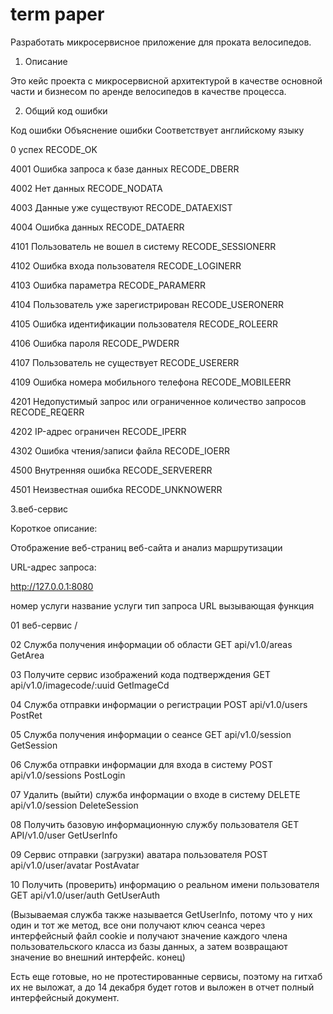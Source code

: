 # term paper
Разработать микросервисное приложение для проката велосипедов.

1. Описание

Это кейс проекта с микросервисной архитектурой в качестве основной части и бизнесом по аренде велосипедов в качестве процесса.


2. Общий код ошибки

Код ошибки Объяснение ошибки Соответствует английскому языку

0 успех RECODE_OK

4001 Ошибка запроса к базе данных RECODE_DBERR

4002 Нет данных RECODE_NODATA

4003 Данные уже существуют RECODE_DATAEXIST

4004 Ошибка данных RECODE_DATAERR

4101 Пользователь не вошел в систему RECODE_SESSIONERR

4102 Ошибка входа пользователя RECODE_LOGINERR

4103 Ошибка параметра RECODE_PARAMERR

4104 Пользователь уже зарегистрирован RECODE_USERONERR

4105 Ошибка идентификации пользователя RECODE_ROLEERR

4106 Ошибка пароля RECODE_PWDERR

4107 Пользователь не существует RECODE_USERERR
 
4109 Ошибка номера мобильного телефона RECODE_MOBILEERR

4201 Недопустимый запрос или ограниченное количество запросов RECODE_REQERR

4202 IP-адрес ограничен RECODE_IPERR

4302 Ошибка чтения/записи файла RECODE_IOERR

4500 Внутренняя ошибка RECODE_SERVERERR

4501 Неизвестная ошибка RECODE_UNKNOWERR





3.веб-сервис

Короткое описание:  

Отображение веб-страниц веб-сайта и анализ маршрутизации

URL-адрес запроса:

http://127.0.0.1:8080

номер услуги название услуги тип запроса URL вызывающая функция


01 веб-сервис /

02 Служба получения информации об области  GET api/v1.0/areas  GetArea

03 Получите сервис изображений кода подтверждения  GET  api/v1.0/imagecode/:uuid  GetImageCd

04 Служба отправки информации о регистрации  POST  api/v1.0/users  PostRet

05 Служба получения информации о сеансе  GET  api/v1.0/session  GetSession

06 Служба отправки информации для входа в систему  POST  api/v1.0/sessions  PostLogin

07 Удалить (выйти) служба информации о входе в систему  DELETE  api/v1.0/session  DeleteSession

08 Получить базовую информационную службу пользователя GET API/v1.0/user GetUserInfo

09 Сервис отправки (загрузки) аватара пользователя POST  api/v1.0/user/avatar  PostAvatar

10 Получить (проверить) информацию о реальном имени пользователя GET  api/v1.0/user/auth  GetUserAuth 

(Вызываемая служба также называется GetUserInfo, потому что у них один и тот же метод, все они получают ключ сеанса через интерфейсный файл cookie и получают значение каждого члена пользовательского класса из базы данных, а затем возвращают значение во внешний интерфейс. конец)

Есть еще готовые, но не протестированные сервисы, поэтому на гитхаб их не выложат, а до 14 декабря будет готов и выложен в отчет полный интерфейсный документ.
